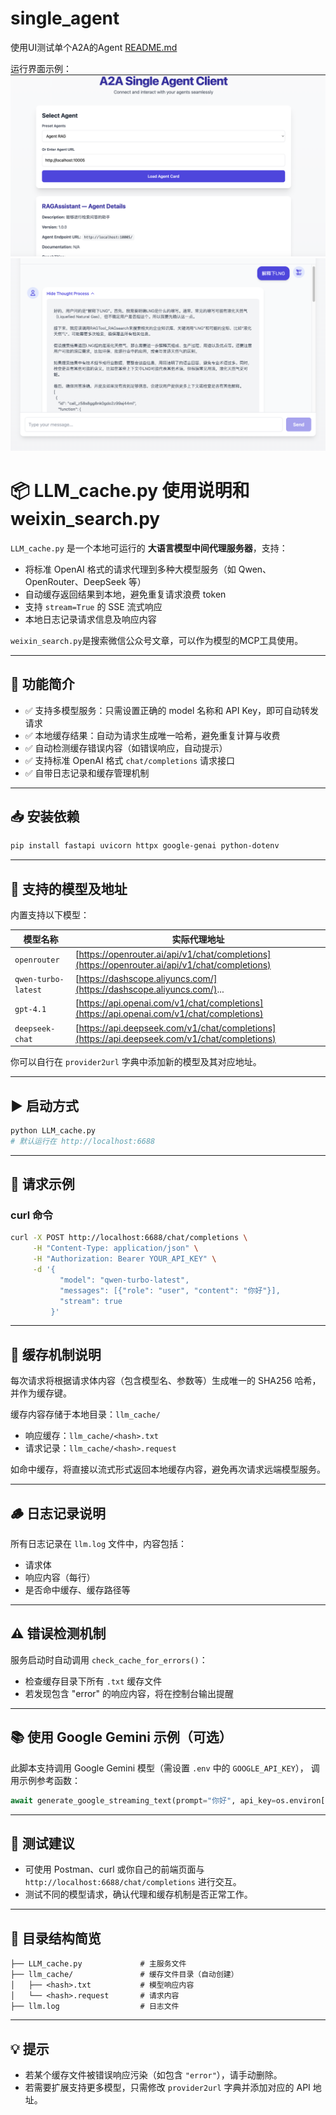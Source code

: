 # single_agent 
使用UI测试单个A2A的Agent
[README.md](single_agent/README.md)

运行界面示例：
![SingleAgentHome.png](../docs/SingleAgentHome.png)
![SingleAgentThought.png](../docs/SingleAgentThought.png)

# 📦 LLM_cache.py 使用说明和weixin_search.py

`LLM_cache.py` 是一个本地可运行的 **大语言模型中间代理服务器**，支持：

* 将标准 OpenAI 格式的请求代理到多种大模型服务（如 Qwen、OpenRouter、DeepSeek 等）
* 自动缓存返回结果到本地，避免重复请求浪费 token
* 支持 `stream=True` 的 SSE 流式响应
* 本地日志记录请求信息及响应内容


`weixin_search.py`是搜索微信公众号文章，可以作为模型的MCP工具使用。


---

## 🚀 功能简介

* ✅ 支持多模型服务：只需设置正确的 model 名称和 API Key，即可自动转发请求
* ✅ 本地缓存结果：自动为请求生成唯一哈希，避免重复计算与收费
* ✅ 自动检测缓存错误内容（如错误响应，自动提示）
* ✅ 支持标准 OpenAI 格式 `chat/completions` 请求接口
* ✅ 自带日志记录和缓存管理机制

---

## 📥 安装依赖

```bash
pip install fastapi uvicorn httpx google-genai python-dotenv
```

---

## 🧠 支持的模型及地址

内置支持以下模型：

| 模型名称                | 实际代理地址                                                                                         |
| ------------------- | ---------------------------------------------------------------------------------------------- |
| `openrouter`        | [https://openrouter.ai/api/v1/chat/completions](https://openrouter.ai/api/v1/chat/completions) |
| `qwen-turbo-latest` | [https://dashscope.aliyuncs.com/](https://dashscope.aliyuncs.com/)...                          |
| `gpt-4.1`           | [https://api.openai.com/v1/chat/completions](https://api.openai.com/v1/chat/completions)       |
| `deepseek-chat`     | [https://api.deepseek.com/v1/chat/completions](https://api.deepseek.com/v1/chat/completions)   |

你可以自行在 `provider2url` 字典中添加新的模型及其对应地址。

---

## ▶️ 启动方式

```bash
python LLM_cache.py
# 默认运行在 http://localhost:6688
```

---

## 📡 请求示例

### curl 命令

```bash
curl -X POST http://localhost:6688/chat/completions \
     -H "Content-Type: application/json" \
     -H "Authorization: Bearer YOUR_API_KEY" \
     -d '{
           "model": "qwen-turbo-latest",
           "messages": [{"role": "user", "content": "你好"}],
           "stream": true
         }'
```

---

## 🧊 缓存机制说明

每次请求将根据请求体内容（包含模型名、参数等）生成唯一的 SHA256 哈希，并作为缓存键。

缓存内容存储于本地目录：`llm_cache/`

* 响应缓存：`llm_cache/<hash>.txt`
* 请求记录：`llm_cache/<hash>.request`

如命中缓存，将直接以流式形式返回本地缓存内容，避免再次请求远端模型服务。

---

## 🪵 日志记录说明

所有日志记录在 `llm.log` 文件中，内容包括：

* 请求体
* 响应内容（每行）
* 是否命中缓存、缓存路径等

---

## ⚠️ 错误检测机制

服务启动时自动调用 `check_cache_for_errors()`：

* 检查缓存目录下所有 `.txt` 缓存文件
* 若发现包含 "error" 的响应内容，将在控制台输出提醒

---

## 📚 使用 Google Gemini 示例（可选）

此脚本支持调用 Google Gemini 模型（需设置 `.env` 中的 `GOOGLE_API_KEY`），
调用示例参考函数：

```python
await generate_google_streaming_text(prompt="你好", api_key=os.environ["GOOGLE_API_KEY"])
```

---

## 🧪 测试建议

* 可使用 Postman、curl 或你自己的前端页面与 `http://localhost:6688/chat/completions` 进行交互。
* 测试不同的模型请求，确认代理和缓存机制是否正常工作。

---

## 📁 目录结构简览

```
├── LLM_cache.py             # 主服务文件
├── llm_cache/               # 缓存文件目录（自动创建）
│   ├── <hash>.txt           # 模型响应内容
│   └── <hash>.request       # 请求内容
├── llm.log                  # 日志文件
```

---

## 💡 提示

* 若某个缓存文件被错误响应污染（如包含 `"error"`），请手动删除。
* 若需要扩展支持更多模型，只需修改 `provider2url` 字典并添加对应的 API 地址。

